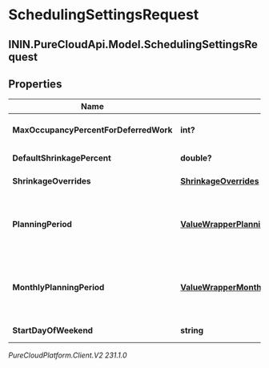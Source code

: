 # SchedulingSettingsRequest

## ININ.PureCloudApi.Model.SchedulingSettingsRequest

## Properties

|Name | Type | Description | Notes|
|------------ | ------------- | ------------- | -------------|
| **MaxOccupancyPercentForDeferredWork** | **int?** | Max occupancy percent for deferred work | [optional] |
| **DefaultShrinkagePercent** | **double?** | Default shrinkage percent for scheduling | [optional] |
| **ShrinkageOverrides** | [**ShrinkageOverrides**](ShrinkageOverrides) | Shrinkage overrides for scheduling | [optional] |
| **PlanningPeriod** | [**ValueWrapperPlanningPeriodSettings**](ValueWrapperPlanningPeriodSettings) | Planning period settings for scheduling. Only one of planningPeriod or monthlyPlanningPeriod may be defined | [optional] |
| **MonthlyPlanningPeriod** | [**ValueWrapperMonthlyPlanningPeriodSettings**](ValueWrapperMonthlyPlanningPeriodSettings) | Monthly planning period setting for scheduling. Only one of planningPeriod or monthlyPlanningPeriod may be defined | [optional] |
| **StartDayOfWeekend** | **string** | Start day of weekend for scheduling | [optional] |



_PureCloudPlatform.Client.V2 231.1.0_

